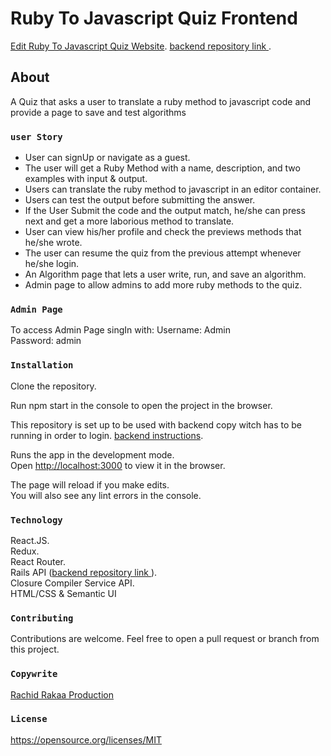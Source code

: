 # Ruby To Javascript Quiz Frontend

[Edit Ruby To Javascript Quiz Website](http://ruby-to-javascript-quiz-client.herokuapp.com/).
[backend repository link ](https://github.com/rachid1982fsb/ruby-to-javascript-quiz-backend).

##  About

A Quiz that asks a user to translate a ruby method to javascript code and provide a page to save and test algorithms
 
### `user Story`
* User can signUp or navigate as a guest.<br />
* The user will get a Ruby Method with a name, description, and two examples with input & output.<br />
* Users can translate the ruby method to javascript in an editor container.<br />
* Users can test the output before submitting the answer.<br />
* If the User Submit the code and the output match, he/she can press next and get a more laborious method to translate.<br />
* User can view his/her profile and check the previews methods that he/she wrote.<br />
* The user can resume the quiz from the previous attempt whenever he/she login.<br />
* An Algorithm page that lets a user write, run, and save an algorithm.<br />
* Admin page to allow admins to add more ruby methods to the quiz.<br />
### `Admin Page`
To access Admin Page singIn with:
Username: Admin <br />
Password: admin <br />

### `Installation`
Clone the repository.

Run npm start in the console to open the project in the browser.<br />

This repository is set up to be used with backend copy witch has to be running in order to login. [backend instructions](https://github.com/rachid1982fsb/ruby-to-javascript-quiz-backend).<br />

Runs the app in the development mode.<br />
Open [http://localhost:3000](http://localhost:3000) to view it in the browser.

The page will reload if you make edits.<br />
You will also see any lint errors in the console.

### `Technology`

React.JS.<br />
Redux.<br />
React Router.<br />
Rails API ([backend repository link ](https://github.com/rachid1982fsb/ruby-to-javascript-quiz-backend)).<br />
Closure Compiler Service API.<br />
HTML/CSS & Semantic UI<br />

### `Contributing`

Contributions are welcome. Feel free to open a pull request or branch from this project.

### `Copywrite`

[Rachid Rakaa Production](https://github.com/rachid1982fsb)

### `License`
https://opensource.org/licenses/MIT
